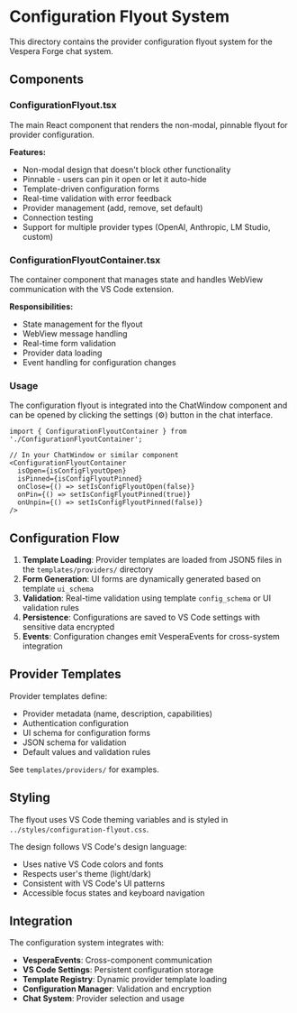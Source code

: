 # Configuration Flyout System

This directory contains the provider configuration flyout system for the Vespera Forge chat system.

## Components

### ConfigurationFlyout.tsx
The main React component that renders the non-modal, pinnable flyout for provider configuration.

**Features:**
- Non-modal design that doesn't block other functionality
- Pinnable - users can pin it open or let it auto-hide
- Template-driven configuration forms
- Real-time validation with error feedback
- Provider management (add, remove, set default)
- Connection testing
- Support for multiple provider types (OpenAI, Anthropic, LM Studio, custom)

### ConfigurationFlyoutContainer.tsx
The container component that manages state and handles WebView communication with the VS Code extension.

**Responsibilities:**
- State management for the flyout
- WebView message handling
- Real-time form validation
- Provider data loading
- Event handling for configuration changes

### Usage

The configuration flyout is integrated into the ChatWindow component and can be opened by clicking the settings (⚙️) button in the chat interface.

```tsx
import { ConfigurationFlyoutContainer } from './ConfigurationFlyoutContainer';

// In your ChatWindow or similar component
<ConfigurationFlyoutContainer
  isOpen={isConfigFlyoutOpen}
  isPinned={isConfigFlyoutPinned}
  onClose={() => setIsConfigFlyoutOpen(false)}
  onPin={() => setIsConfigFlyoutPinned(true)}
  onUnpin={() => setIsConfigFlyoutPinned(false)}
/>
```

## Configuration Flow

1. **Template Loading**: Provider templates are loaded from JSON5 files in the `templates/providers/` directory
2. **Form Generation**: UI forms are dynamically generated based on template `ui_schema`
3. **Validation**: Real-time validation using template `config_schema` or UI validation rules
4. **Persistence**: Configurations are saved to VS Code settings with sensitive data encrypted
5. **Events**: Configuration changes emit VesperaEvents for cross-system integration

## Provider Templates

Provider templates define:
- Provider metadata (name, description, capabilities)
- Authentication configuration
- UI schema for configuration forms
- JSON schema for validation
- Default values and validation rules

See `templates/providers/` for examples.

## Styling

The flyout uses VS Code theming variables and is styled in `../styles/configuration-flyout.css`.

The design follows VS Code's design language:
- Uses native VS Code colors and fonts
- Respects user's theme (light/dark)
- Consistent with VS Code's UI patterns
- Accessible focus states and keyboard navigation

## Integration

The configuration system integrates with:
- **VesperaEvents**: Cross-component communication
- **VS Code Settings**: Persistent configuration storage
- **Template Registry**: Dynamic provider template loading
- **Configuration Manager**: Validation and encryption
- **Chat System**: Provider selection and usage